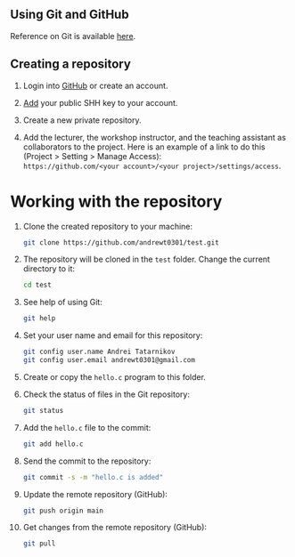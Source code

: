 Using Git and GitHub
---

Reference on Git is available [here](https://git-scm.com/book/en/v2).

## Creating a repository

1. Login into [GitHub](https://github.com) or create an account. 

2. [Add](https://github.com/settings/keys) your public SHH key to your account. 

3. Create a new private repository.

4. Add the lecturer, the workshop instructor, and the teaching assistant as collaborators to the project. 
   Here is an example of a link to do this (Project > Setting > Manage Access):   
   `https://github.com/<your account>/<your project>/settings/access`.

# Working with the repository

1. Clone the created repository to your machine:
   ```bash
   git clone https://github.com/andrewt0301/test.git
   ```

2. The repository will be cloned in the `test` folder. Change the current directory to it:
   ```bash
   cd test
   ```

3. See help of using Git:
   ```bash
   git help
   ```

4. Set your user name and email for this repository:
   ```bash
   git config user.name Andrei Tatarnikov
   git config user.email andrewt0301@gmail.com
   ```

5. Create or copy the `hello.c` program to this folder.

6. Check the status of files in the Git repository:
    ```bash
    git status
    ```

7. Add the `hello.c` file to the commit:
    ```bash
    git add hello.c
    ```

8. Send the commit to the repository:
    ```bash
    git commit -s -m "hello.c is added"
    ```

9. Update the remote repository (GitHub): 
    ```bash
    git push origin main
    ```

10. Get changes from the remote repository (GitHub): 
    ```bash
    git pull
